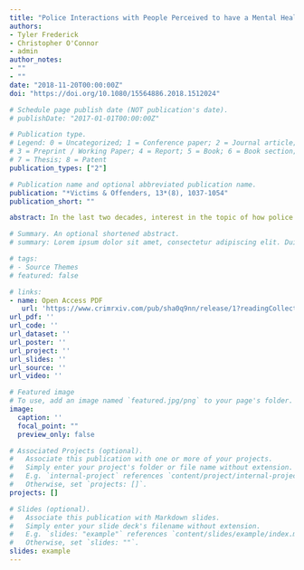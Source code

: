 ```yaml
---
title: "Police Interactions with People Perceived to have a Mental Health Problem: A Critical Review of Frames, Terminology, and Definitions"
authors:
- Tyler Frederick
- Christopher O'Connor
- admin
author_notes:
- ""
- ""
date: "2018-11-20T00:00:00Z"
doi: "https://doi.org/10.1080/15564886.2018.1512024"

# Schedule page publish date (NOT publication's date).
# publishDate: "2017-01-01T00:00:00Z"

# Publication type.
# Legend: 0 = Uncategorized; 1 = Conference paper; 2 = Journal article;
# 3 = Preprint / Working Paper; 4 = Report; 5 = Book; 6 = Book section;
# 7 = Thesis; 8 = Patent
publication_types: ["2"]

# Publication name and optional abbreviated publication name.
publication: "*Victims & Offenders, 13*(8), 1037-1054"
publication_short: ""

abstract: In the last two decades, interest in the topic of how police interact with individuals perceived to have a mental health problem has increased substantially. This interest has produced a growing body of research on the topic and with it an expansion in the variety of terms and frames used in discussing the issue. The variation in terminology and topic framing is important to consider for a number of theoretical and methodological reasons, including our ability as researchers to shape the wider response to the issue and concerns about the extent to which the varied terms are valid and comparable. To explore this topic, we undertook a scoping review of 92 articles on the topic published between 2000 and 2017. The findings show that the current framing tends to emphasize issues related to the mental health system and police training to the detriment of other forces related to the issue such as housing, poverty, and stigma. The analy- sis also shows that person with mental illness is the most common terminology used in the literature, but its use raises some concerns about validity and precision.

# Summary. An optional shortened abstract.
# summary: Lorem ipsum dolor sit amet, consectetur adipiscing elit. Duis posuere tellus ac convallis placerat. Proin tincidunt magna sed ex sollicitudin condimentum.

# tags:
# - Source Themes
# featured: false

# links:
- name: Open Access PDF
   url: 'https://www.crimrxiv.com/pub/sha0q9nn/release/1?readingCollection=fb44d3fb'
url_pdf: ''
url_code: ''
url_dataset: ''
url_poster: ''
url_project: ''
url_slides: ''
url_source: ''
url_video: ''

# Featured image
# To use, add an image named `featured.jpg/png` to your page's folder. 
image:
  caption: ''
  focal_point: ""
  preview_only: false

# Associated Projects (optional).
#   Associate this publication with one or more of your projects.
#   Simply enter your project's folder or file name without extension.
#   E.g. `internal-project` references `content/project/internal-project/index.md`.
#   Otherwise, set `projects: []`.
projects: []

# Slides (optional).
#   Associate this publication with Markdown slides.
#   Simply enter your slide deck's filename without extension.
#   E.g. `slides: "example"` references `content/slides/example/index.md`.
#   Otherwise, set `slides: ""`.
slides: example
---
```

